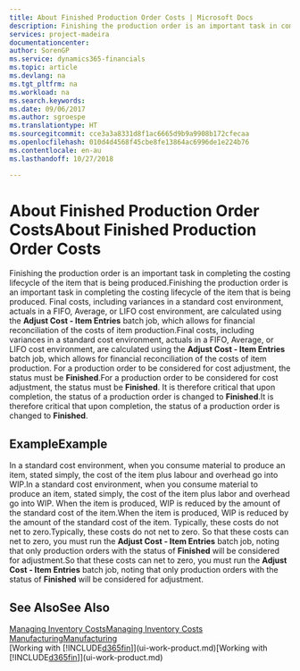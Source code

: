 ```yaml
---
title: About Finished Production Order Costs | Microsoft Docs
description: Finishing the production order is an important task in completing the costing lifecycle of the item that is being produced. Final costs, including variances in a standard cost environment, actuals in a FIFO, Average, or LIFO cost environment, are calculated using the **Adjust Cost - Item Entries** batch job.
services: project-madeira
documentationcenter: 
author: SorenGP
ms.service: dynamics365-financials
ms.topic: article
ms.devlang: na
ms.tgt_pltfrm: na
ms.workload: na
ms.search.keywords: 
ms.date: 09/06/2017
ms.author: sgroespe
ms.translationtype: HT
ms.sourcegitcommit: cce3a3a8331d8f1ac6665d9b9a9908b172cfecaa
ms.openlocfilehash: 010d4d4568f45cbe8fe13864ac6996de1e224b76
ms.contentlocale: en-au
ms.lasthandoff: 10/27/2018

---
```

# <a name="about-finished-production-order-costs"></a><span data-ttu-id="eab46-104">About Finished Production Order Costs</span><span class="sxs-lookup"><span data-stu-id="eab46-104">About Finished Production Order Costs</span></span>
<span data-ttu-id="eab46-105">Finishing the production order is an important task in completing the costing lifecycle of the item that is being produced.</span><span class="sxs-lookup"><span data-stu-id="eab46-105">Finishing the production order is an important task in completing the costing lifecycle of the item that is being produced.</span></span> <span data-ttu-id="eab46-106">Final costs, including variances in a standard cost environment, actuals in a FIFO, Average, or LIFO cost environment, are calculated using the **Adjust Cost - Item Entries** batch job, which allows for financial reconciliation of the costs of item production.</span><span class="sxs-lookup"><span data-stu-id="eab46-106">Final costs, including variances in a standard cost environment, actuals in a FIFO, Average, or LIFO cost environment, are calculated using the **Adjust Cost - Item Entries** batch job, which allows for financial reconciliation of the costs of item production.</span></span> <span data-ttu-id="eab46-107">For a production order to be considered for cost adjustment, the status must be **Finished**.</span><span class="sxs-lookup"><span data-stu-id="eab46-107">For a production order to be considered for cost adjustment, the status must be **Finished**.</span></span> <span data-ttu-id="eab46-108">It is therefore critical that upon completion, the status of a production order is changed to **Finished**.</span><span class="sxs-lookup"><span data-stu-id="eab46-108">It is therefore critical that upon completion, the status of a production order is changed to **Finished**.</span></span>  

## <a name="example"></a><span data-ttu-id="eab46-109">Example</span><span class="sxs-lookup"><span data-stu-id="eab46-109">Example</span></span>  
 <span data-ttu-id="eab46-110">In a standard cost environment, when you consume material to produce an item, stated simply, the cost of the item plus labour and overhead go into WIP.</span><span class="sxs-lookup"><span data-stu-id="eab46-110">In a standard cost environment, when you consume material to produce an item, stated simply, the cost of the item plus labor and overhead go into WIP.</span></span> <span data-ttu-id="eab46-111">When the item is produced, WIP is reduced by the amount of the standard cost of the item.</span><span class="sxs-lookup"><span data-stu-id="eab46-111">When the item is produced, WIP is reduced by the amount of the standard cost of the item.</span></span> <span data-ttu-id="eab46-112">Typically, these costs do not net to zero.</span><span class="sxs-lookup"><span data-stu-id="eab46-112">Typically, these costs do not net to zero.</span></span> <span data-ttu-id="eab46-113">So that these costs can net to zero, you must run the **Adjust Cost - Item Entries** batch job, noting that only production orders with the status of **Finished** will be considered for adjustment.</span><span class="sxs-lookup"><span data-stu-id="eab46-113">So that these costs can net to zero, you must run the **Adjust Cost - Item Entries** batch job, noting that only production orders with the status of **Finished** will be considered for adjustment.</span></span>  

## <a name="see-also"></a><span data-ttu-id="eab46-114">See Also</span><span class="sxs-lookup"><span data-stu-id="eab46-114">See Also</span></span>  
[<span data-ttu-id="eab46-115">Managing Inventory Costs</span><span class="sxs-lookup"><span data-stu-id="eab46-115">Managing Inventory Costs</span></span>](finance-manage-inventory-costs.md)  
[<span data-ttu-id="eab46-116">Manufacturing</span><span class="sxs-lookup"><span data-stu-id="eab46-116">Manufacturing</span></span>](production-manage-manufacturing.md)  
<span data-ttu-id="eab46-117">[Working with [!INCLUDE[d365fin](includes/d365fin_md.md)]](ui-work-product.md)</span><span class="sxs-lookup"><span data-stu-id="eab46-117">[Working with [!INCLUDE[d365fin](includes/d365fin_md.md)]](ui-work-product.md)</span></span>

